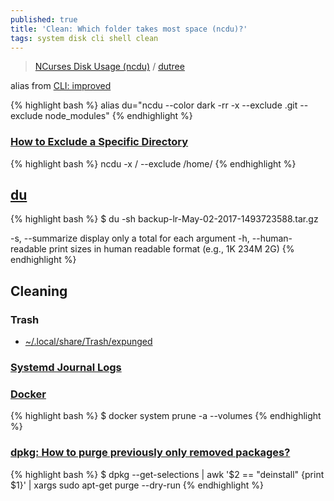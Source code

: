 ```yaml
---
published: true
title: 'Clean: Which folder takes most space (ncdu)?'
tags: system disk cli shell clean
---
```

> [NCurses Disk Usage (ncdu)](https://dev.yorhel.nl/ncdu) / [dutree](https://ownyourbits.com/2018/03/25/analyze-disk-usage-with-dutree/)

alias from [CLI: improved](https://remysharp.com/2018/08/23/cli-improved#ncdu--du)

{% highlight bash %}
alias du="ncdu --color dark -rr -x --exclude .git --exclude node_modules"
{% endhighlight %}

### [How to Exclude a Specific Directory](https://stackoverflow.com/questions/57433340/how-to-exclude-a-specific-directory-in-ncdu-command)

{% highlight bash %}
ncdu -x / --exclude /home/
{% endhighlight %}



## [du](https://stackoverflow.com/a/43736932/51386) 

{% highlight bash %}
$ du -sh backup-lr-May-02-2017-1493723588.tar.gz

-s, --summarize
            display only a total for each argument
-h, --human-readable
            print sizes in human readable format (e.g., 1K 234M 2G)
{% endhighlight %}

## Cleaning

### Trash
- [~/.local/share/Trash/expunged](https://askubuntu.com/questions/1297828/what-are-the-contents-of-contents-of-local-share-trash-expunged)

### [Systemd Journal Logs](https://linuxhandbook.com/clear-systemd-journal-logs/)


### [Docker](https://devopsheaven.com/docker/volumes/purge/devops/2018/05/25/purge-docker-images-containers-networks-volumes.html)

{% highlight bash %}
$ docker system prune -a  --volumes
{% endhighlight %}

### [dpkg: How to purge previously only removed packages?](https://askubuntu.com/questions/687295/how-to-purge-previously-only-removed-packages)

{% highlight bash %}
$ dpkg --get-selections | awk '$2 == "deinstall" {print $1}' | xargs sudo apt-get purge --dry-run
{% endhighlight %}
